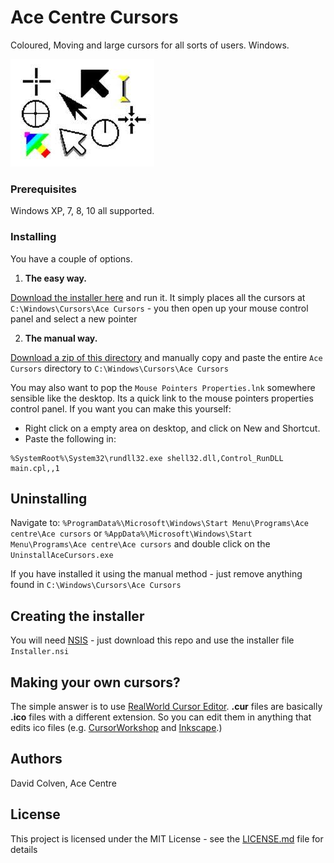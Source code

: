 # Ace Centre Cursors

Coloured, Moving and large cursors for all sorts of users. Windows.

![](https://github.com/AceCentre/AceCursors/blob/master/cursors.jpg?raw=true)

### Prerequisites

Windows XP, 7, 8, 10 all supported. 

### Installing

You have a couple of options.

1. **The easy way.**

[Download the installer here](https://github.com/AceCentre/AceCursors/releases/download/1.0/Setup.exe) and run it. It simply places all the cursors at ``C:\Windows\Cursors\Ace Cursors`` - you then open up your mouse control panel and select a new pointer

2. **The manual way.**

[Download a zip of this directory](https://github.com/AceCentre/AceCursors/archive/master.zip) and manually copy and paste the entire ``Ace Cursors`` directory to ``C:\Windows\Cursors\Ace Cursors``

You may also want to pop the ``Mouse Pointers Properties.lnk`` somewhere sensible like the desktop. Its a quick link to the mouse pointers properties control panel. If you want you can make this yourself:

-  Right click on a empty area on desktop, and click on New and Shortcut. 
-  Paste the following in: 

```
%SystemRoot%\System32\rundll32.exe shell32.dll,Control_RunDLL main.cpl,,1
```

## Uninstalling

Navigate to: ``%ProgramData%\Microsoft\Windows\Start Menu\Programs\Ace centre\Ace cursors``
or 
``%AppData%\Microsoft\Windows\Start Menu\Programs\Ace centre\Ace cursors`` and double click on the ``UninstallAceCursors.exe`` 

If you have installed it using the manual method - just remove anything found in ``C:\Windows\Cursors\Ace Cursors``


## Creating the installer

You will need [NSIS](http://nsis.sourceforge.io) - just download this repo and use the installer file ``Installer.nsi``

## Making your own cursors?

The simple answer is to use [RealWorld Cursor Editor](http://www.rw-designer.com/cursor-maker). **.cur** files are basically **.ico** files with a different extension. So you can edit them in anything that edits ico files (e.g. [CursorWorkshop](https://www.axialis.com/cursorworkshop/) and [Inkscape](https://inkscape.org/).) 

## Authors

David Colven, Ace Centre
	
## License

This project is licensed under the MIT License - see the [LICENSE.md](LICENSE.md) file for details

